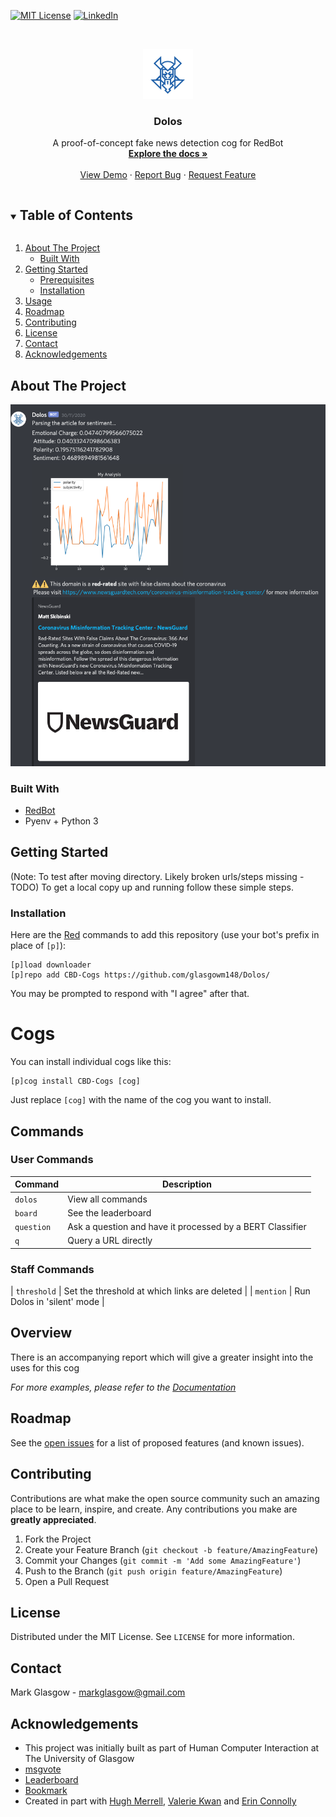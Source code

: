 <!--[![Contributors][contributors-shield]][contributors-url]
[![Forks][forks-shield]][forks-url]
[![Stargazers][stars-shield]][stars-url]
[![Issues][issues-shield]][issues-url]-->
[![MIT License][license-shield]][license-url]
[![LinkedIn][linkedin-shield]][linkedin-url]



<!-- PROJECT LOGO -->
<br />
<p align="center">
  <a href="https://github.com/glasgowm148/Dolos">
    <img src="dolos/data/img/logo.png" alt="Logo" width="80" height="80">
  </a>

  <h3 align="center">Dolos</h3>

  <p align="center">
    A proof-of-concept fake news detection cog for RedBot
    <br />
    <a href="https://github.com/glasgowm148/Dolos/tree/main/dolos/data/docs"><strong>Explore the docs »</strong></a>
    <br />
    <br />
    <a href="https://github.com/glasgowm148/Dolos/data/demo">View Demo</a>
    ·
    <a href="https://github.com/glasgowm148/Dolos/issues">Report Bug</a>
    ·
    <a href="https://github.com/glasgowm148/Dolos/issues">Request Feature</a>
  </p>
</p>



<!-- TABLE OF CONTENTS -->
<details open="open">
  <summary><h2 style="display: inline-block">Table of Contents</h2></summary>
  <ol>
    <li>
      <a href="#about-the-project">About The Project</a>
      <ul>
        <li><a href="#built-with">Built With</a></li>
      </ul>
    </li>
    <li>
      <a href="#getting-started">Getting Started</a>
      <ul>
        <li><a href="#prerequisites">Prerequisites</a></li>
        <li><a href="#installation">Installation</a></li>
      </ul>
    </li>
    <li><a href="#usage">Usage</a></li>
    <li><a href="#roadmap">Roadmap</a></li>
    <li><a href="#contributing">Contributing</a></li>
    <li><a href="#license">License</a></li>
    <li><a href="#contact">Contact</a></li>
    <li><a href="#acknowledgements">Acknowledgements</a></li>
  </ol>
</details>



<!-- ABOUT THE PROJECT -->
## About The Project

![Dolos Screen Shot](dolos/data/img/screenshot.png)


### Built With

* []()[RedBot](https://github.com/Cog-Creators/Red-DiscordBot)
* []()Pyenv + Python 3



<!-- GETTING STARTED -->
## Getting Started
(Note: To test after moving directory. Likely broken urls/steps missing - TODO)
To get a local copy up and running follow these simple steps.

### Installation

Here are the [Red](https://github.com/Cog-Creators/Red-DiscordBot) commands to add this repository (use your bot's prefix in place of `[p]`):
```
[p]load downloader
[p]repo add CBD-Cogs https://github.com/glasgowm148/Dolos/
```

You may be prompted to respond with "I agree" after that.


# Cogs

You can install individual cogs like this:
```
[p]cog install CBD-Cogs [cog]
```

Just replace `[cog]` with the name of the cog you want to install.

## Commands

### User Commands

| Command     | Description |
| ----------- | ----------- |
| `dolos`       | View all commands |
| `board` | See the leaderboard |
| `question` | Ask a question and have it processed by a BERT Classifier |
| `q` | Query a URL directly |

### Staff Commands
| `threshold` | Set the threshold at which links are deleted |
| `mention` | Run Dolos in 'silent' mode |



<!-- USAGE EXAMPLES -->
## Overview

There is an accompanying report which will give a greater insight into the uses for this cog

_For more examples, please refer to the [Documentation](https://github.com/glasgowm148/Dolos/dolos/docs)_



<!-- ROADMAP -->
## Roadmap

See the [open issues](https://github.com/glasgowm148/Dolos/issues) for a list of proposed features (and known issues).



<!-- CONTRIBUTING -->
## Contributing

Contributions are what make the open source community such an amazing place to be learn, inspire, and create. Any contributions you make are **greatly appreciated**.

1. Fork the Project
2. Create your Feature Branch (`git checkout -b feature/AmazingFeature`)
3. Commit your Changes (`git commit -m 'Add some AmazingFeature'`)
4. Push to the Branch (`git push origin feature/AmazingFeature`)
5. Open a Pull Request



<!-- LICENSE -->
## License

Distributed under the MIT License. See `LICENSE` for more information.



<!-- CONTACT -->
## Contact

Mark Glasgow - markglasgow@gmail.com


<!-- ACKNOWLEDGEMENTS -->
## Acknowledgements

* This project was initially built as part of Human Computer Interaction at The University of Glasgow
* [msgvote](https://github.com/flapjax/FlapJack-Cogs/tree/red-v3-rewrites/msgvote)
* [Leaderboard](https://github.com/Predeactor/Predeactor-Cogs)
* [Bookmark](https://gitlab.com/CrunchBangDev/cbd-cogs)
* Created in part with [Hugh Merrell](https://github.com/Merrell17), [Valerie Kwan](https://github.com/FlowerVal) and [Erin Connolly](https://github.com/econnolly27)





<!-- MARKDOWN LINKS & IMAGES -->
<!-- https://www.markdownguide.org/basic-syntax/#reference-style-links -->
[contributors-shield]: https://img.shields.io/github/contributors/glasgowm148/Dolos.svg?style=for-the-badge
[contributors-url]: https://github.com/glasgowm148/Dolos/graphs/contributors
[forks-shield]: https://img.shields.io/github/forks/glasgowm148/Dolos.svg?style=for-the-badge
[forks-url]: https://github.com/glasgowm148/Dolos/network/members
[stars-shield]: https://img.shields.io/github/stars/glasgowm148/Dolos.svg?style=for-the-badge
[stars-url]: https://github.com/glasgowm148/Dolos/stargazers
[issues-shield]: https://img.shields.io/github/issues/othneildrew/Best-README-Template.svg?style=for-the-badge
[issues-url]: https://github.com/glasgowm148/Dolos/issues
[license-shield]: https://img.shields.io/github/license/othneildrew/Best-README-Template.svg?style=for-the-badge
[license-url]: https://github.com/glasgowm148/Dolos/blob/master/LICENSE.txt
[linkedin-shield]: https://img.shields.io/badge/-LinkedIn-black.svg?style=for-the-badge&logo=linkedin&colorB=555
[linkedin-url]: https://www.linkedin.com/in/glasgowmark/